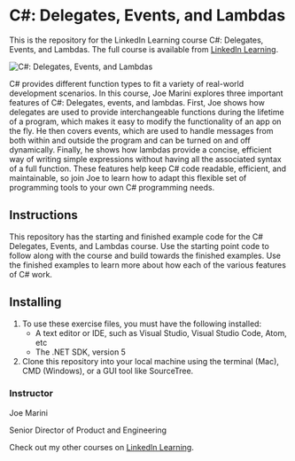 # C#: Delegates, Events, and Lambdas
This is the repository for the LinkedIn Learning course C#: Delegates, Events, and Lambdas. The full course is available from [LinkedIn Learning][lil-course-url].

![C#: Delegates, Events, and Lambdas][lil-thumbnail-url] 

C# provides different function types to fit a variety of real-world development scenarios. In this course, Joe Marini explores three important features of C#: Delegates, events, and lambdas. First, Joe shows how delegates are used to provide interchangeable functions during the lifetime of a program, which makes it easy to modify the functionality of an app on the fly. He then covers events, which are used to handle messages from both within and outside the program and can be turned on and off dynamically. Finally, he shows how lambdas provide a concise, efficient way of writing simple expressions without having all the associated syntax of a full function. These features help keep C# code readable, efficient, and maintainable, so join Joe to learn how to adapt this flexible set of programming tools to your own C# programming needs.

## Instructions
This repository has the starting and finished example code for the C# Delegates, Events, and Lambdas course. Use the starting point code to follow along with the course and build towards the finished examples. Use the finished examples to learn more about how each of the various features of C# work.

## Installing
1. To use these exercise files, you must have the following installed:
	- A text editor or IDE, such as Visual Studio, Visual Studio Code, Atom, etc
    - The .NET SDK, version 5
2. Clone this repository into your local machine using the terminal (Mac), CMD (Windows), or a GUI tool like SourceTree.


### Instructor

Joe Marini 
                            
Senior Director of Product and Engineering

                            

Check out my other courses on [LinkedIn Learning](https://www.linkedin.com/learning/instructors/joe-marini).

[lil-course-url]: https://www.linkedin.com/learning/c-sharp-delegates-events-and-lambdas-14503458
[lil-thumbnail-url]: https://cdn.lynda.com/course/3006906/3006906-1642535780479-16x9.jpg






[0]: # (Replace these placeholder URLs with actual course URLs)

[lil-course-url]: https://www.linkedin.com/learning/
[lil-thumbnail-url]: http://

